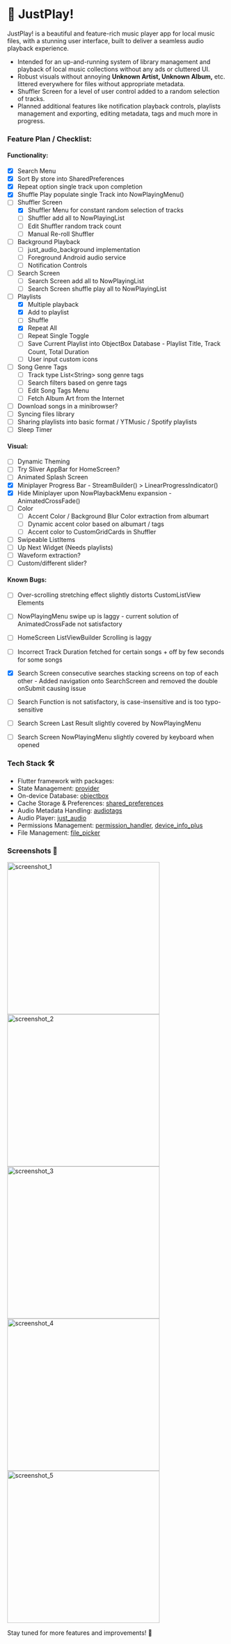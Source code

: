 # 🎵 JustPlay!  

JustPlay! is a beautiful and feature-rich music player app for local music files, with a stunning user interface, built to deliver a seamless audio playback experience.

* Intended for an up-and-running system of library management and playback of local music collections without any ads or cluttered UI.
*  Robust visuals without annoying **Unknown Artist, Unknown Album,** etc. littered everywhere for files without appropriate metadata.
*  Shuffler Screen for a level of user control added to a random selection of tracks.  
*  Planned additional features like notification playback controls, playlists management and exporting, editing metadata, tags and much more in progress.

### Feature Plan / Checklist:
#### Functionality:
- [x] Search Menu
- [x] Sort By store into SharedPreferences
- [x] Repeat option single track upon completion
- [x] Shuffle Play populate single Track into NowPlayingMenu()
- [ ] Shuffler Screen
	- [x] Shuffler Menu for constant random selection of tracks
	- [ ] Shuffler add all to NowPlayingList
	- [ ] Edit Shuffler random track count
	- [ ] Manual Re-roll Shuffler
- [ ] Background Playback
	- [ ] just_audio_background implementation
	- [ ] Foreground Android audio service
	- [ ] Notification Controls
- [ ] Search Screen
	- [ ] Search Screen add all to NowPlayingList
	- [ ] Search Screen shuffle play all to NowPlayingList
- [ ] Playlists
	- [x] Multiple playback
	- [x] Add to playlist
	- [ ] Shuffle
	- [x] Repeat All
	- [ ] Repeat Single Toggle
	- [ ] Save Current Playlist into ObjectBox Database - Playlist Title, Track Count, Total Duration
	- [ ] User input custom icons 
- [ ] Song Genre Tags
	- [ ] Track type List\<String\> song genre tags
	- [ ] Search filters based on genre tags
	- [ ] Edit Song Tags Menu
	- [ ] Fetch Album Art from the Internet
- [ ] Download songs in a minibrowser?
- [ ] Syncing files library
- [ ] Sharing playlists into basic format / YTMusic / Spotify playlists
- [ ] Sleep Timer
#### Visual:
- [ ] Dynamic Theming
- [ ] Try Sliver AppBar for HomeScreen?
- [ ] Animated Splash Screen
- [x] Miniplayer Progress Bar - StreamBuilder() > LinearProgressIndicator()
- [x] Hide Miniplayer upon NowPlaybackMenu expansion - AnimatedCrossFade()
- [ ] Color
	- [ ] Accent Color / Background Blur Color extraction from albumart
	- [ ] Dynamic accent color based on albumart / tags
	- [ ] Accent color to CustomGridCards in Shuffler
- [ ] Swipeable ListItems
- [ ] Up Next Widget (Needs playlists)
- [ ] Waveform extraction?
- [ ] Custom/different slider?

#### Known Bugs:
- [ ] Over-scrolling stretching effect slightly distorts CustomListView Elements
- [ ] NowPlayingMenu swipe up is laggy - current solution of AnimatedCrossFade not satisfactory
- [ ] HomeScreen ListViewBuilder Scrolling is laggy
- [ ] Incorrect Track Duration fetched for certain songs + off by few seconds for some songs
- [x] Search Screen consecutive searches stacking screens on top of each other - Added navigation onto SearchScreen and removed the double onSubmit causing issue
- [ ] Search Function is not satisfactory, is case-insensitive and is too typo-sensitive
- [ ] Search Screen Last Result slightly covered by NowPlayingMenu
- [ ] Search Screen NowPlayingMenu slightly covered by keyboard when opened


### Tech Stack 🛠️  
+ Flutter framework with packages:  
+ State Management: [provider](https://pub.dev/packages/provider)  
+ On-device Database: [objectbox](https://pub.dev/packages/objectbox)  
+ Cache Storage & Preferences: [shared_preferences](https://pub.dev/packages/shared_preferences)  
+ Audio Metadata Handling: [audiotags](https://pub.dev/packages/audiotags)  
+ Audio Player: [just_audio](https://pub.dev/packages/just_audio)  
+ Permissions Management: [permission_handler](https://pub.dev/packages/permission_handler), [device_info_plus](https://pub.dev/packages/device_info_plus)  
+ File Management: [file_picker](https://pub.dev/packages/file_picker)    

### Screenshots 📸
<img src="screenshots/screenshot_1.jpg" alt="screenshot_1" width="350">  
<img src="screenshots/screenshot_2.jpg" alt="screenshot_2" width="350">  
<img src="screenshots/screenshot_3.jpg" alt="screenshot_3" width="350">  
<img src="screenshots/screenshot_4.jpg" alt="screenshot_4" width="350">  
<img src="screenshots/screenshot_5.jpg" alt="screenshot_5" width="350">  

Stay tuned for more features and improvements! 🚀  

